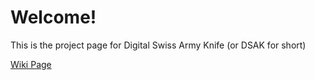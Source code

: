 # Welcome!

This is the project page for Digital Swiss Army Knife (or DSAK for short)

[Wiki Page](wiki/wiki.md)